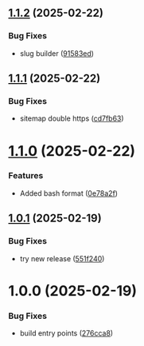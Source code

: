 ## [1.1.2](https://github.com/js20org/markdown-site/compare/v1.1.1...v1.1.2) (2025-02-22)


### Bug Fixes

* slug builder ([91583ed](https://github.com/js20org/markdown-site/commit/91583edb6e97f8ea93dbf10bb6456245a6adcc06))

## [1.1.1](https://github.com/js20org/markdown-site/compare/v1.1.0...v1.1.1) (2025-02-22)


### Bug Fixes

* sitemap double https ([cd7fb63](https://github.com/js20org/markdown-site/commit/cd7fb63738044c676e9d6c0159dfc91c9f8046be))

# [1.1.0](https://github.com/js20org/markdown-site/compare/v1.0.1...v1.1.0) (2025-02-22)


### Features

* Added bash format ([0e78a2f](https://github.com/js20org/markdown-site/commit/0e78a2fe0e2fbab25bf1d6d3e2d2c677f3d9224a))

## [1.0.1](https://github.com/js20org/markdown-site/compare/v1.0.0...v1.0.1) (2025-02-19)


### Bug Fixes

* try new release ([551f240](https://github.com/js20org/markdown-site/commit/551f2404c08034017f138eab06c326357976dfd4))

# 1.0.0 (2025-02-19)


### Bug Fixes

* build entry points ([276cca8](https://github.com/js20org/markdown-site/commit/276cca817de1d4beb4bb7526ef23f5c7f23a07f4))
